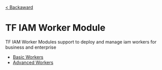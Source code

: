 [< Backaward](../README.md)

# TF IAM Worker Module

TF IAM Worker Modules support to deploy and manage iam workers for business and enterprise

- [Basic Workers](./basic_domain/README.md)
- [Advanced Workers](./advanced_workers/README.md)